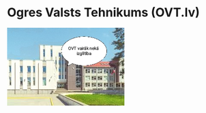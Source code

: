 # Ogres Valsts Tehnikums (OVT.lv)
![image](https://raw.githubusercontent.com/GamebP/ovt/main/.github/IMG_20240205_113043.jpg) 
